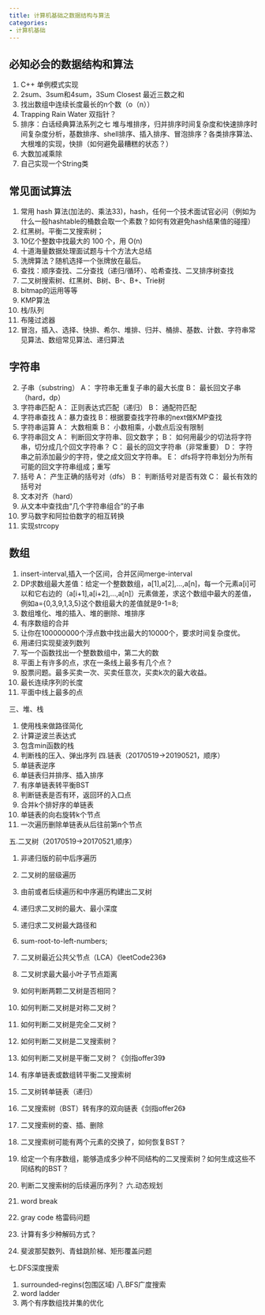 ```yaml
---
title: 计算机基础之数据结构与算法
categories: 
- 计算机基础
---
```




## 必知必会的数据结构和算法
1. C++ 单例模式实现
2. 2sum、3sum和4sum，3Sum Closest 最近三数之和
3. 找出数组中连续长度最长的n个数（o（n））
4. Trapping Rain Water 双指针？
5. 排序：白话经典算法系列之七 堆与堆排序，归并排序时间复杂度和快速排序时间复杂度分析，基数排序、shell排序、插入排序、冒泡排序？各类排序算法、大根堆的实现，快排（如何避免最糟糕的状态？）
6. 大数加减乘除
7. 自己实现一个String类


## 常见面试算法
1. 常用 hash 算法(加法的、乘法33)，hash，任何一个技术面试官必问（例如为什么一般hashtable的桶数会取一个素数？如何有效避免hash结果值的碰撞）
2. 红黑树。平衡二叉搜索树；
3. 10亿个整数中找最大的 100 个，用 O(n)
4. 十道海量数据处理面试题与十个方法大总结
19.	洗牌算法？随机选择一个张牌放在最后。
24.	查找：顺序查找、二分查找（递归/循环）、哈希查找、二叉排序树查找
25.	二叉树搜索树、红黑树、B树、B-、B+、Trie树
26.	bitmap的运用等等
27.	KMP算法
28.	栈/队列
29.	布隆过滤器
30.	冒泡，插入、选择、快排、希尔、堆排、归并、桶排、基数、计数、字符串常见算法、数组常见算法、递归算法



## 字符串	
2.	子串（substring）
A：	字符串无重复子串的最大长度
B：	最长回文子串（hard，dp）
3.	字符串匹配
A：	正则表达式匹配（递归）
B：	通配符匹配
4.	字符串查找
A：暴力查找
B：根据要查找字符串的next做KMP查找
5.	字符串运算
A：	大数相乘
B：	小数相乘，小数点后没有限制
6.	字符串回文
A：	判断回文字符串、回文数字；
B：	如何用最少的切法将字符串，切分成几个回文字符串？
C：	最长的回文字符串（非常重要）
D：	字符串之前添加最少的字符，使之成文回文字符串。
E：	dfs将字符串划分为所有可能的回文字符串组成；重写
7.	括号
A：	产生正确的括号对（dfs）
B：	判断括号对是否有效
C：	最长有效的括号对
8.	文本对齐（hard）
9.	从文本中查找由“几个字符串组合”的子串
10.	罗马数字和阿拉伯数字的相互转换
11.	实现strcopy

## 数组
1.	insert-interval,插入一个区间，合并区间merge-interval
2.	DP求数组最大差值：给定一个整数数组，a[1],a[2],...,a[n]，每一个元素a[i]可以和它右边的（a[i+1],a[i+2],...,a[n]）元素做差，求这个数组中最大的差值，例如a={0,3,9,1,3,5}这个数组最大的差值就是9-1=8;
3.	 数组堆化、堆的插入、堆的删除、堆排序
4.	有序数组的合并
5.	让你在100000000个浮点数中找出最大的10000个，要求时间复杂度优。
6.	用递归实现斐波列数列
7.	写一个函数找出一个整数数组中，第二大的数
8.	平面上有许多的点，求在一条线上最多有几个点？
9.	股票问题。最多买卖一次、买卖任意次，买卖k次的最大收益。
10.	最长连续序列的长度
11.	平面中线上最多的点

三、堆、栈
1.	使用栈来做路径简化
2.	计算逆波兰表达式
3.	包含min函数的栈
4.	判断栈的压入、弹出序列
四.链表（20170519->20190521，顺序）
1.	单链表逆序
2.	单链表归并排序、插入排序
3.	有序单链表转平衡BST
4.	判断链表是否有环，返回环的入口点
5.	合并k个排好序的单链表
6.	单链表的向右旋转k个节点
7.	一次遍历删除单链表从后往前第n个节点

五.二叉树（20170519->20170521,顺序）
1.	非递归版的前中后序遍历
2.	二叉树的层级遍历
3.	由前或者后续遍历和中序遍历构建出二叉树
4.	递归求二叉树的最大、最小深度
5.	递归求二叉树最大路径和
6.	sum-root-to-left-numbers;
7.	二叉树最近公共父节点（LCA）《leetCode236》
8.	二叉树求最大最小叶子节点距离

9.	如何判断两颗二叉树是否相同？
10.	如何判断二叉树是对称二叉树？
11.	如何判断二叉树是完全二叉树？
12.	如何判断二叉树是二叉搜索树？
13.	如何判断二叉树是平衡二叉树？《剑指offer39》

14.	有序单链表或数组转平衡二叉搜索树
15.	二叉树转单链表（递归）
16.	二叉搜索树（BST）转有序的双向链表《剑指offer26》

17.	二叉搜索树的查、插、删除
18.	二叉搜索树可能有两个元素的交换了，如何恢复BST？
19.	给定一个有序数组，能够造成多少种不同结构的二叉搜索树？如何生成这些不同结构的BST？
20.	判断二叉搜索树的后续遍历序列？
六.动态规划
1.	word break
2.	gray code 格雷码问题
3.	计算有多少种解码方式？
4.	斐波那契数列、青蛙跳阶梯、矩形覆盖问题

七.DFS深度搜索
1.	surrounded-regins(包围区域)
八.BFS广度搜索
1.	word ladder
2.	两个有序数组找并集的优化
